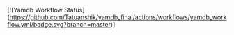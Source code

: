 [![Yamdb Workflow Status] (https://github.com/Tatuanshik/yamdb_final/actions/workflows/yamdb_workflow.yml/badge.svg?branch=master)]

